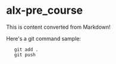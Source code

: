 # alx-pre_course
This is content converted from Markdown!

Here's a git command sample:

```git init
   git add .
   git push
```
